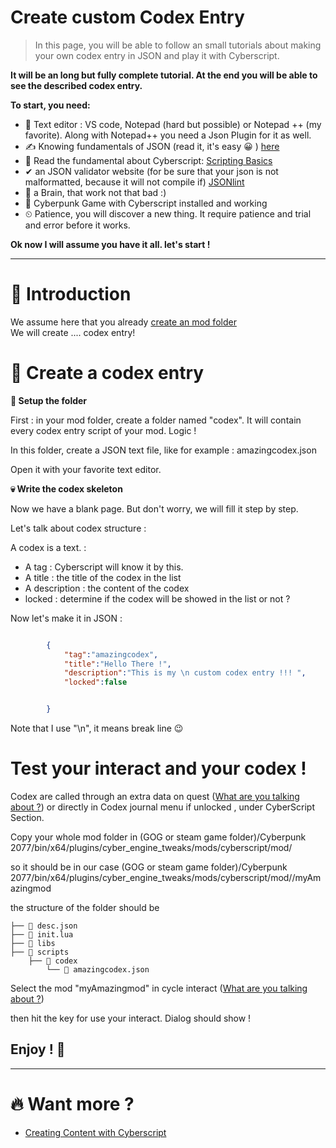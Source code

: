 # Create custom Codex Entry

> In this page, you will be able to follow an small tutorials about making your own codex entry in JSON and play it with Cyberscript.

**It will be an long but fully complete tutorial. At the end you will be able to see the described codex entry.**

**To start, you need:**
- 📄 Text editor : VS code, Notepad (hard but possible) or Notepad ++ (my favorite). Along with Notepad++ you need a Json Plugin for it as well.
- ✍️ Knowing fundamentals of JSON (read it, it's easy 😀 ) [here](https://www.w3schools.com/js/js_json_intro.asp)
- 💯 Read the fundamental about Cyberscript: [Scripting Basics](scripting-basics.md)
- ✔ an JSON validator website (for be sure that your json is not malformatted, because it will not compile if) [JSONlint](https://jsonlint.com/)
- 🧠 a Brain, that work not that bad :)
- 🥇 Cyberpunk Game with Cyberscript installed and working
- ⏲ Patience, you will discover a new thing. It require patience and trial and error before it works.

**Ok now I will assume you have it all. let's start !**<hr>

# 📁 Introduction

We assume here that you already [create an mod folder](create-an-mod-folder.md)
<br>We will create .... codex entry!

# 💬 Create a codex entry

**📂 Setup the folder**

First : in your mod folder, create a folder named "codex". It will contain every codex entry script of your mod. Logic !

In this folder, create a JSON text file, like for example : amazingcodex.json

Open it with your favorite text editor.

**💀 Write the codex skeleton**

Now we have a blank page. But don't worry, we will fill it step by step.

Let's talk about codex structure :

A codex is a text. :
- A tag : Cyberscript will know it by this.
- A title : the title of the codex in the list
- A description : the content of the codex
- locked : determine if the codex will be showed in the list or not  ?

Now let's make it in JSON :

```json

		{
			"tag":"amazingcodex",
			"title":"Hello There !",
			"description":"This is my \n custom codex entry !!! ",
			"locked":false


		}

```

Note that I use "\n", it means break line 😉 



# Test your interact and your codex !

Codex are called through an extra data on quest ([What are you talking about ?](create-custom-quest.md)) or directly in Codex journal menu if unlocked , under CyberScript Section.

Copy your whole mod folder in (GOG or steam game folder)/Cyberpunk 2077/bin/x64/plugins/cyber_engine_tweaks/mods/cyberscript/mod/

so it should be in our case (GOG or steam game folder)/Cyberpunk 2077/bin/x64/plugins/cyber_engine_tweaks/mods/cyberscript/mod//myAmazingmod

the structure of the folder should be


```structure
├── 📃 desc.json
├── 📃 init.lua
├── 📁 libs
├── 📁 scripts
	├── 📁 codex
    	└── 📃 amazingcodex.json
```

Select the mod "myAmazingmod" in cycle interact ([What are you talking about ?](cycle-throught-interact.md))

then hit the key for use your interact. Dialog should show !

<h2>Enjoy ! 🤠</h2><hr>

# 🔥 Want more ?
- [Creating Content with Cyberscript](creating-content-with-cyberscript.md)
